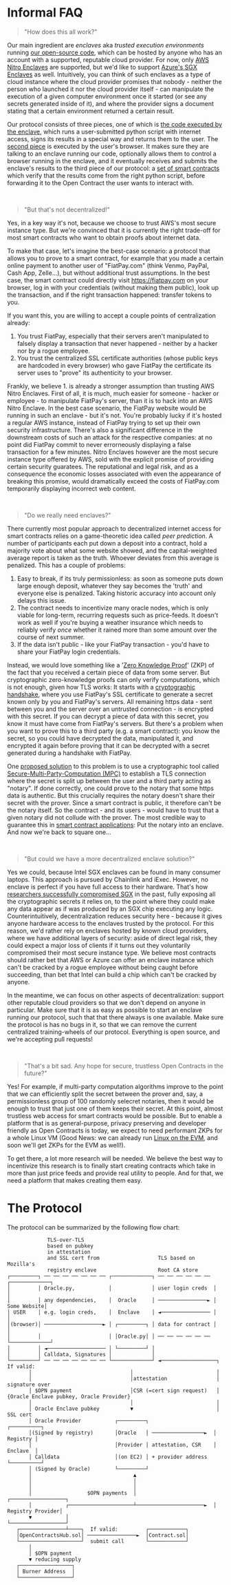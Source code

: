 # Informal FAQ

> "How does this all work?"

Our main ingredient are *enclaves* aka *trusted execution environments* running [our open-source code](https://github.com/open-contracts/enclave-protocol), which can be hosted by anyone who has an account with a supported, reputable cloud provider. For now, only [AWS Nitro Enclaves](https://aws.amazon.com/ec2/nitro/nitro-enclaves/) are supported, but we'd like to support [Azure's SGX Enclaves](https://docs.microsoft.com/en-us/azure/confidential-computing/confidential-computing-enclaves) as well. Intuitively, you can think of such enclaves as a type of cloud instance where the cloud provider promises that nobody - neither the person who launched it nor the cloud provider itself - can manipulate the execution of a given computer environment once it started (or see any secrets generated inside of it), and where the provider signs a document stating that a certain environment returned a certain result. 

Our protocol consists of three pieces, one of which is [the code executed by the enclave](https://github.com/open-contracts/enclave-protocol), which runs a user-submitted python script with internet access, signs its results in a special way and returns them to the user. The [second piece](https://github.com/open-contracts/client-protocol) is executed by the user's browser. It makes sure they are talking to an enclave running our code, optionally allows them to control a browser running in the enclave, and it eventually receives and submits the enclave's results to the third piece of our protocol: a [set of smart contracts](https://github.com/open-contracts/protocol/tree/main/solidity_contracts) which verify that the results come from the right python script, before forwarding it to the Open Contract the user wants to interact with.

<br/> 

> "But that's not decentralized!"


Yes, in a key way it's not, because we choose to trust AWS's most secure instance type. But we're convinced that it is currently the right trade-off for most smart contracts who want to obtain proofs about internet data.

To make that case, let's imagine the best-case scenario: a protocol that allows you to prove to a smart contract, for example that you made a certain online payment to another user of "FiatPay.com" (think Venmo, PayPal, Cash App, Zelle...), but without additional trust assumptions. In the best case, the smart contract could directly visit https://fiatpay.com on your browser, log in with your credentials (without making them public), look up the transaction, and if the right transaction happened: transfer tokens to you.
 
If you want this, you are willing to accept a couple points of centralization already:
  1. You trust FiatPay, especially that their servers aren't manipulated to falsely display a transaction that never happened - neither by a hacker nor by a rogue employee.
  2. You trust the centralized SSL certificate authorities (whose public keys are hardcoded in every browser) who gave FiatPay the certificate its server uses to "prove" its authenticity to your browser.

Frankly, we believe 1. is already a stronger assumption than trusting AWS Nitro Enclaves. First of all, it is much, much easier for someone - hacker or employee - to manipulate FiatPay's server, than it is to hack into an AWS Nitro Enclave. In the best case scenario, the FiatPay website would be running in such an enclave - but it's not. You're probably lucky if it's hosted a regular AWS instance, instead of FiatPay trying to set up their own security infrastructure. There's also a significant difference in the downstream costs of such an attack for the respective companies: at no point did FiatPay commit to never errorneously displaying a false transaction for a few minutes. Nitro Enclaves however are the most secure instance type offered by AWS, sold with the explicit promise of providing certain security guaratees. The reputational and legal risk, and as a consequence the economic losses associated with even the appearance of breaking this promise, would dramatically exceed the costs of FiatPay.com temporarily displaying incorrect web content.

<br/> 

> "Do we really need enclaves?"

There currently most popular approach to decentralized internet access for smart contracts relies on a game-theoretic idea called *peer prediction*. A number of participants each put down a deposit into a contract, hold a majority vote about what some website showed, and the capital-weighted average report is taken as the truth. Whoever deviates from this average is penalized. This has a couple of problems: 
 1. Easy to break, if its truly permissionless: as soon as someone puts down large enough deposit, whatever they say becomes the 'truth' and everyone else is penalized. Taking historic accuracy into account only delays this issue.
 2. The contract needs to incentivize many oracle nodes, which is only viable for long-term, recurring requests such as price-feeds. It doesn't work as well if you're buying a weather insurance which needs to reliably verify *once* whether it rained more than some amount over the course of next summer.
 3. If the data isn't public - like your FiatPay transaction - you'd have to share your FiatPay login credentials.

Instead, we would love something like a '[Zero Knowledge Proof](https://en.wikipedia.org/wiki/Zero-knowledge_proof)' (ZKP) of the fact that you received a certain piece of data from some server. But cryptographic zero-knowledge proofs can only verify computations, which is not enough, given how TLS works: It starts with a [cryptographic handshake](https://en.wikipedia.org/wiki/Transport_Layer_Security#Key_exchange_or_key_agreement), where you use FiatPay's SSL certificate to generate a secret known only by you and FiatPay's servers. All remaining https data - sent between you and the server over an untrusted connection - is encrypted with this secret. If you can decrypt a piece of data with this secret, you know it must have come from FiatPay's servers. But there's a problem when you want to prove this to a third party (e.g. a smart contract): you know the secret, so you could have decrypted the data, manipulated it, and encrypted it again before proving that it can be decrypted with a secret generated during a handshake with FiatPay. 

One [proposed solution](https://tlsnotary.org/) to this problem is to use a cryptographic tool called [Secure-Multi-Party-Computation (MPC)](https://en.wikipedia.org/wiki/Secure_multi-party_computation) to establish a TLS connection where the secret is split up between the user and a third party acting as "notary". If done correctly, one could prove to the notary that some https data is authentic. But this crucially requires the notary doesn't share their secret with the prover. Since a smart contract is public, it therefore can't be the notary itself. So the contract - and its users - would have to trust that a given notary did not collude with the prover. The most credible way to guarantee this in [smart contract applications](https://research.chain.link/deco.pdf): Put the notary into an enclave. And now we're back to square one...

<br/> 

> "But could we have a more decentralized enclave solution?"

Yes we could, because Intel SGX enclaves can be found in many consumer laptops. This approach is pursued by Chainlink and iExec. However, no enclave is perfect if you have full access to their hardware. That's how [researchers successfully compromised SGX](https://sgaxe.com/) in the past, fully exposing all the cryptographic secrets it relies on, to the point where they could make any data appear as if was produced by an SGX chip executing any logic. Counterintuitively, decentralization reduces security here - because it gives anyone hardware access to the enclaves trusted by the protocol. For this reason, we'd rather rely on enclaves hosted by known cloud providers, where we have additional layers of security: aside of direct legal risk, they could expect a major loss of clients if it turns out they voluntarily compromised their most secure instance type. We believe most contracts should rather bet that AWS or Azure can offer an enclave instance which can't be cracked by a rogue employee without being caught before succeeding, than bet that Intel can build a chip which can't be cracked by anyone.

In the meantime, we can focus on other aspects of decentralization: support other reputable cloud providers so that we don't depend on anyone in particular. Make sure that it is as easy as possible to start an enclave running our protocol, such that that there always is one available. Make sure the protocol is has no bugs in it, so that we can remove the current centralized training-wheels of our protocol. Everything is open source, and we're accepting pull requests!

<br/> 

> "That's a bit sad. Any hope for secure, trustless Open Contracts in the future?"

Yes! For example, if multi-party computation algorithms improve to the point that we can efficiently split the secret between the prover and, say, a permissionless group of 100 randomly selecret notaries, then it would be enough to trust that just one of them keeps their secret. At this point, almost trustless web access for smart contracts would be possible. But to enable a platform that is as general-purpose, privacy preserving and developer friendly as Open Contracts is today, we expect to need performant ZKPs for a whole Linux VM (Good News: we can already run [Linux on the EVM](https://github.com/cartesi/machine-solidity-step), and soon we'll get ZKPs for the EVM as well!).

To get there, a lot more research will be needed. We believe the best way to incentivize this research is to finally start creating contracts which take in more than just price feeds and provide real utility to people. And for that, we need a platform that makes creating them easy.

# The Protocol





The protocol can be summarized by the following flow chart:

```ascii
             TLS-over-TLS
             based on pubkey
             in attestation                      
             and SSL cert from                   TLS based on Mozilla's
             registry enclave                    Root CA store
┌─────────┐ ── ── ── ── ── ── ── ┌─────────────┐ ── ── ── ── ── ── ┌─────────────┐ 
│         │ Oracle.py,           │             │ user login creds  │             │
│         │ any dependencies,    │  Oracle     │ ────────────────► │ Some Website│
│ USER    │ e.g. login creds,    │  Enclave    │ ◄──────────────── │             │
│(browser)│ ───────────────────► │ ┌─────────┐ │ data for contract │             │
│         │                      │ │Oracle.py│ │ ── ── ── ── ── ── └─────────────┘
│         │ ◄─────────────────── │ └─────────┘ │ 
│         │ Calldata, Signatures │             │
└─────────┘ ── ── ── ── ── ── ── └─────────────┘ ◄──────────────────┐ If valid:
       │                                │                           │
       │                                │attestation                │ signature over 
       │ $OPN payment                   │CSR (=cert sign request)   │ {Oracle Enclave pubkey, Oracle Provider}
       │                                │                           │
       │ Oracle Enclave pubkey          ▼                           │  SSL cert
       │ Oracle Provider           ┌─────────┐                     ┌──────────┐
       │(Signed by registry)       │Oracle   │ ─────────────────►  │ Registry │
       │                           │Provider │ attestation, CSR    │ Enclave  │
       │ Calldata                  │(on EC2) │ + provider address  └──────────┘
       │ (Signed by Oracle)        └─────────┘
       │                                 ▲
       │                                 │
       │                                 │
       │                  $OPN payments  │                         ┌──────────────────┐
       │           ┌─────────────────────┴──────────────────────►  │ Registry Provider│
       ▼           │                                               └──────────────────┘
   ┌───────────────┴────┐  If valid:         ┌────────────┐
   │OpenContractsHub.sol│ ────────────────►  │Contract.sol│
   └────────────────────┘  submit call       └────────────┘
       │    
       │ $OPN payment   
       ▼ reducing supply   
   ┌─────────────────┐
   │ Burner Address  │
   └─────────────────┘
```

